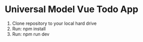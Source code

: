 # Universal Model Vue Todo App

1. Clone repository to your local hard drive
2. Run: npm install
3. Run: npm run dev



